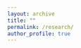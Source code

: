 ```yaml
---
layout: archive
title: ""
permalink: /research/
author_profile: true
---
```


<!-- 
# Research interets

1. Federal learning
   - graph mining
   - differntial privacy
2. Adversarial Robustness

---

# Projects

## 1. Interpretable adversarial attacks with causal disentangled representations

*Summer Research Program at HKUST*

Supervisor: Prof. [Tong Zhang](https://dsxt.ustc.edu.cn/zj_ywjs.asp?zzid=860)

June 2022 --- Aug. 2022, HKUST


In this research, we explore the relationship between causal disentanglement and adversarial attack. We propose a prospective method to detect adversarial examples by causal disentanglement and provide a direct interpretation for the adversarial noise from causal perspectives. -->

